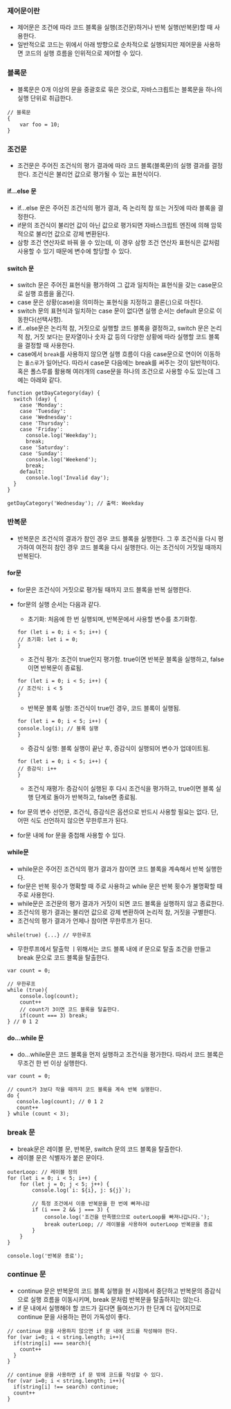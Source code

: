 ### 제어문이란

- 제어문은 조건에 따라 코드 블록을 실행(조건문)하거나 반복 실행(반복문)할 때 사용한다.
- 일반적으로 코드는 위에서 아래 방향으로 순차적으로 실행되지만 제어문을 사용하면 코드의 실행 흐름을 인위적으로 제어할 수 있다.

### 블록문

- 블록문은 0개 이상의 문을 중괄호로 묶은 것으로, 자바스크릡트는 블록문을 하나의 실행 단위로 취급한다.

```
// 블록문
{
    var foo = 10;
}
```

### 조건문

- 조건문은 주어진 조건식의 평가 결과에 따라 코드 블록(블록문)의 실행 결과를 결정한다. 조건식은 불리언 값으로 평가될 수 있는 표현식이다.

#### if...else 문

- if...else 문은 주어진 조건식의 평가 결과, 즉 논리적 참 또는 거짓에 따라 블록을 결정한다.
- if문의 조건식이 불리언 값이 아닌 값으로 평가되면 자바스크립트 엔진에 의해 암묵적으로 불리언 값으로 강제 변환된다.
- 삼항 조건 연산자로 바꿔 쓸 수 있는데, 이 경우 삼항 조건 연산자 표현식은 값처럼 사용할 수 있기 때문에 변수에 할당할 수 있다.

#### switch 문

- switch 문은 주어진 표현식을 평가하여 그 값과 일치하는 표현식을 갖는 case문으로 실행 흐름을 옮긴다.
- case 문은 상황(case)을 의미하는 표현식을 지정하고 콜론(;)으로 마친다.
- switch 문의 표현식과 일치하는 case 문이 없다면 실행 순서는 default 문으로 이동한다(선택사항).
- if...else문은 논리적 참, 거짓으로 실행할 코드 블록을 결정하고, switch 문은 논리적 참, 거짓 보다는 문자열이나 숫자 값 등의 다양한 상황에 따라 실행할 코드 블록을 결정할 때 사용한다.
- case에서 `break`를 사용하지 않으면 실행 흐름이 다음 case문으로 연이어 이동하는 `폴스루`가 일어난다. 따라서 case문 다음에는 break를 써주는 것이 일반적이다. 혹은 폴스루를 활용해 여러개의 case문을 하나의 조건으로 사용할 수도 있는데 그 예는 아래와 같다.

```
function getDayCategory(day) {
  switch (day) {
    case 'Monday':
    case 'Tuesday':
    case 'Wednesday':
    case 'Thursday':
    case 'Friday':
      console.log('Weekday');
      break;
    case 'Saturday':
    case 'Sunday':
      console.log('Weekend');
      break;
    default:
      console.log('Invalid day');
  }
}

getDayCategory('Wednesday'); // 출력: Weekday
```

### 반복문

- 반복문은 조건식의 결과가 참인 경우 코드 블록을 실행한다. 그 후 조건식을 다시 평가하여 여전히 참인 경우 코드 블록을 다시 실행한다. 이는 조건식이 거짓일 때까지 반복된다.

#### for문

- for문은 조건식이 거짓으로 평가될 때까지 코드 블록을 반복 실행한다.
- for문의 실행 순서는 다음과 같다.

  - 초기화: 처음에 한 번 실행되며, 반복문에서 사용할 변수를 초기화함.

  ```
  for (let i = 0; i < 5; i++) {
  // 초기화: let i = 0;
  }
  ```

  - 조건식 평가: 조건이 true인지 평가함. true이면 반복문 블록을 실행하고, false이면 반복문이 종료됨.

  ```
  for (let i = 0; i < 5; i++) {
  // 조건식: i < 5
  }
  ```

  - 반복문 블록 실행: 조건식이 true인 경우, 코드 블록이 실행됨.

  ```
  for (let i = 0; i < 5; i++) {
  console.log(i); // 블록 실행
  }
  ```

  - 증감식 실행: 블록 실행이 끝난 후, 증감식이 실행되어 변수가 업데이트됨.

  ```
  for (let i = 0; i < 5; i++) {
  // 증감식: i++
  }
  ```

  - 조건식 재평가: 증감식이 실행된 후 다시 조건식을 평가하고, true이면 블록 실행 단계로 돌아가 반복하고, false면 종료됨.

- for 문의 변수 선언문, 조건식, 증감식은 옵션으로 반드시 사용할 필요는 없다. 단, 어떤 식도 선언하지 않으면 무한루프가 된다.
- for문 내에 for 문을 중첩해 사용할 수 있다.

#### while문

- while문은 주어진 조건식의 평가 결과가 참이면 코드 블록을 계속해서 반복 실행한다.
- for문은 반복 횟수가 명확할 때 주로 사용하고 while 문은 반복 횟수가 불명확할 때 주로 사용한다.
- while문은 조건문의 평가 결과가 거짓이 되면 코드 블록을 실행하지 않고 종료한다.
- 조건식의 평가 결과는 불리언 값으로 강제 변환하여 논리적 참, 거짓을 구별한다.
- 조건식의 평가 결과가 언제나 참이면 무한루프가 된다.

```
while(true) {...} // 무한루프
```

- 무한루프에서 탈출학 ㅣ위해서는 코드 블록 내에 if 문으로 탈출 조건을 만들고 break 문으로 코드 블록을 탈출한다.

```
var count = 0;

// 무한루프
while (true){
    console.log(count);
    count++
    // count가 3이면 코드 블록을 탈출한다.
    if(count === 3) break;
} // 0 1 2
```

#### do...while 문

- do...while문은 코드 블록을 먼저 실행하고 조건식을 평가한다. 따라서 코드 블록은 무조건 한 번 이상 실행한다.

```
var count = 0;

// count가 3보다 작을 때까지 코드 블록을 계속 반복 실행한다.
do {
   console.log(count); // 0 1 2
   count++
} while (count < 3);
```

### break 문

- break문은 레이블 문, 반복문, switch 문의 코드 블록을 탈출한다.
- 레이블 문은 식별자가 붙은 문이다.

```
outerLoop: // 레이블 정의
for (let i = 0; i < 5; i++) {
    for (let j = 0; j < 5; j++) {
        console.log(`i: ${i}, j: ${j}`);

        // 특정 조건에서 이중 반복문을 한 번에 빠져나감
        if (i === 2 && j === 3) {
            console.log('조건을 만족했으므로 outerLoop를 빠져나갑니다.');
            break outerLoop; // 레이블을 사용하여 outerLoop 반복문을 종료
        }
    }
}

console.log('반복문 종료');
```

### continue 문

- continue 문은 반복문의 코드 블록 실행을 현 시점에서 중단하고 반복문의 증감식으로 실행 흐름을 이동시키며, break 문처럼 반복문을 탈출하지는 않는다.
- if 문 내에서 실행해야 할 코드가 길다면 들여쓰기가 한 단계 더 깊어지므로 continue 문을 사용하는 편이 가독성이 좋다.

```
// continue 문을 사용하지 않으면 if 문 내에 코드를 작성해야 한다.
for (var i=0; i < string.length; i++){
  if(string[i] === search){
    count++
  }
}

// continue 문을 사용하면 if 문 밖에 코드를 작성할 수 있다.
for (var i=0; i < string.length; i++){
  if(string[i] !== search) continue;
  count++
}
```
